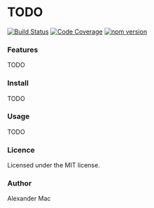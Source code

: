 # TODO

[![Build Status](https://github.com/AlexanderMac/TODO/workflows/CI/badge.svg)](https://github.com/AlexanderMac/TODO/actions?query=workflow%3ACI)
[![Code Coverage](https://codecov.io/gh/AlexanderMac/TODO/branch/master/graph/badge.svg)](https://codecov.io/gh/AlexanderMac/TODO)
[![npm version](https://badge.fury.io/js/TODO.svg)](https://badge.fury.io/js/TODO)

### Features
TODO

### Install
TODO

### Usage
TODO

### Licence
Licensed under the MIT license.

### Author
Alexander Mac
